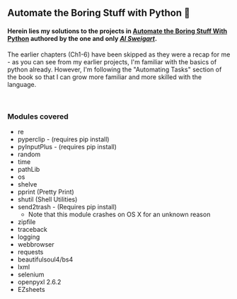 ## Automate the Boring Stuff with Python :snake:

#### Herein lies my solutions to the projects in [Automate the Boring Stuff With Python](https://automatetheboringstuff.com/) authored by the one and only [_Al Sweigart_](https://alsweigart.com/).

The earlier chapters (Ch1-6) have been skipped as they were a recap for me - as you can see from my earlier projects, I'm familiar with the basics of python already. However, I'm following the "Automating Tasks" section of the book so that I can grow more familiar and more skilled with the language. 

<br>

### Modules covered

- re
- pyperclip  - (requires pip install)
- pyInputPlus - (requires pip install)
- random
- time
- pathLib
- os
- shelve
- pprint (Pretty Print)
- shutil (Shell Utilities)
- send2trash - (Requires pip install)
	- Note that this module crashes on OS X for an unknown reason
- zipfile
- traceback
- logging
- webbrowser
- requests
- beautifulsoul4/bs4
- lxml
- selenium
- openpyxl 2.6.2
- EZsheets
